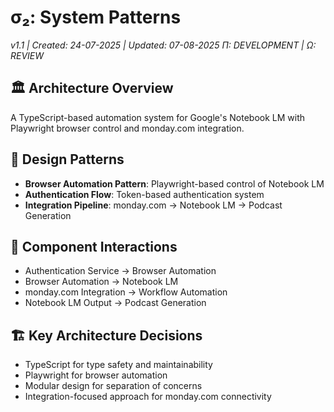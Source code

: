 # σ₂: System Patterns

_v1.1 | Created: 24-07-2025 | Updated: 07-08-2025_
_Π: DEVELOPMENT | Ω: REVIEW_

## 🏛️ Architecture Overview

A TypeScript-based automation system for Google's Notebook LM with Playwright browser control and monday.com integration.

## 🧩 Design Patterns

- **Browser Automation Pattern**: Playwright-based control of Notebook LM
- **Authentication Flow**: Token-based authentication system
- **Integration Pipeline**: monday.com → Notebook LM → Podcast Generation

## 🔄 Component Interactions

- Authentication Service → Browser Automation
- Browser Automation → Notebook LM
- monday.com Integration → Workflow Automation
- Notebook LM Output → Podcast Generation

## 🏗️ Key Architecture Decisions

- TypeScript for type safety and maintainability
- Playwright for browser automation
- Modular design for separation of concerns
- Integration-focused approach for monday.com connectivity
